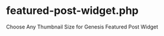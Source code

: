 featured-post-widget.php
========================

Choose Any Thumbnail Size for Genesis Featured Post Widget 
